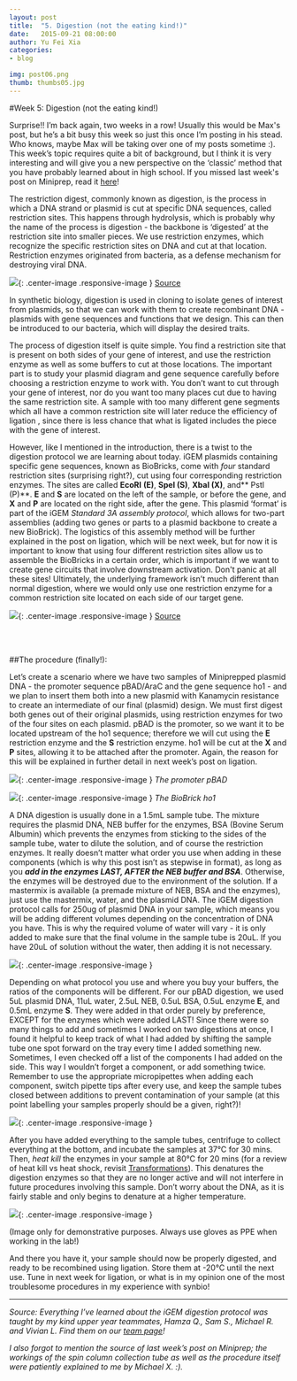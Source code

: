 ```yaml
---
layout: post
title:  "5. Digestion (not the eating kind!)"
date:   2015-09-21 08:00:00
author: Yu Fei Xia
categories: 
- blog

img: post06.png
thumb: thumbs05.jpg
---
```


#Week 5: Digestion (not the eating kind!)

Surprise!! I’m back again, two weeks in a row! Usually this would be Max's post, but he’s a bit busy this week so just this once I’m posting in his stead. Who knows, maybe Max will be taking over one of my posts sometime :). This week’s topic requires quite a bit of background, but I think it is very interesting and will give you a new perspective on the ‘classic’ method that you have probably learned about in high school. If you missed last week's post on Miniprep, read it [here](http://mcmastergem.com/blog/2015/09/14/e-coli-go-to-a-happier-place/)!

The restriction digest, commonly known as digestion, is the process in which a DNA strand or plasmid is cut at specific DNA sequences, called restriction sites. This happens through hydrolysis, which is probably why the name of the process is digestion - the backbone is ‘digested’ at the restriction site into smaller pieces. We use restriction enzymes, which recognize the specific restriction sites on DNA and cut at that location. Restriction enzymes originated from bacteria, as a defense mechanism for destroying viral DNA.

![](https://scontent-lga1-1.xx.fbcdn.net/hphotos-xap1/v/t1.0-9/10368188_1101992526492542_2817754395985373711_n.jpg?oh=b807c88fe6d9e66f1adc3da4709bd68d&oe=569F04B6){: .center-image .responsive-image }
[Source](http://www.scq.ubc.ca/restriction-endonucleases-molecular-scissors-for-specifically-cutting-dna/)

In synthetic biology, digestion is used in cloning to isolate genes of interest from plasmids, so that we can work with them to create recombinant DNA - plasmids with gene sequences and functions that we design. This can then be introduced to our bacteria, which will display the desired traits.

The process of digestion itself is quite simple. You find a restriction site that is present on both sides of your gene of interest, and use the restriction enzyme as well as some buffers to cut at those locations. The important part is to study your plasmid diagram and gene sequence carefully before choosing a restriction enzyme to work with. You don’t want to cut through your gene of interest, nor do you want too many places cut due to having the same restriction site. A sample with too many different gene segments which all have a common restriction site will later reduce the efficiency of ligation , since there is less chance that what is ligated includes the piece with the gene of interest.


However, like I mentioned in the introduction, there is a twist to the digestion protocol we are learning about today. iGEM plasmids containing specific gene sequences, known as BioBricks, come with *four* standard restriction sites (surprising right?), cut using four corresponding restriction enzymes. The sites are called **EcoRI** **(E)**, **Spel (S)**, **Xbal (X)**, and** Pstl (P)**. **E** and **S** are located on the left of the sample, or before the gene, and **X** and **P** are located on the right side, after the gene. This plasmid ‘format’ is part of the iGEM *Standard 3A assembly protocol*, which allows for two-part assemblies (adding two genes or parts to a plasmid backbone to create a new BioBrick). The logistics of this assembly method will be further explained in the post on ligation, which will be next week, but for now it is important to know that using four different restriction sites allow us to assemble the BioBricks in a certain order, which is important if we want to create gene circuits that involve downstream activation. Don't panic at all these sites! Ultimately, the underlying framework isn’t much different than normal digestion, where we would only use one restriction enzyme for a common restriction site located on each side of our target gene.

![](https://scontent-lga1-1.xx.fbcdn.net/hphotos-xfl1/v/t1.0-9/12032272_1101992543159207_708862994265303906_n.jpg?oh=a82094eb045398f3ce4520fd6d36dc37&oe=56934FA2){: .center-image .responsive-image }
[Source](http://parts.igem.org/Help:Assembly/3A_Assembly)

<br><br>

##The procedure (finally!):


Let’s create a scenario where we have two samples of Miniprepped plasmid DNA - the promoter sequence pBAD/AraC and the gene sequence ho1 - and we plan to insert them both into a new plasmid with Kanamycin resistance to create an intermediate of our final (plasmid) design. We must first digest both genes out of their original plasmids, using restriction enzymes for two of the four sites on each plasmid. pBAD is the promoter, so we want it to be located upstream of the ho1 sequence; therefore we will cut using the **E** restriction enzyme and the **S** restriction enzyme. ho1 will be cut at the **X** and **P** sites, allowing it to be attached after the promoter. Again, the reason for this will be explained in further detail in next week’s post on ligation.

![](https://scontent-lga1-1.xx.fbcdn.net/hphotos-xtf1/v/t1.0-9/12036707_1101992556492539_8500390147664457540_n.jpg?oh=56bebcf72d7df9117e3455cd4eecbbe3&oe=565DCC11){: .center-image .responsive-image }
*The promoter pBAD*

![](https://scontent-lga1-1.xx.fbcdn.net/hphotos-xfp1/v/t1.0-9/12011356_1101992589825869_8658171084529371137_n.jpg?oh=083fcb0be3db7940ee805eda8b6c7c13&oe=56971B7E){: .center-image .responsive-image }
*The BioBrick ho1*


A DNA digestion is usually done in a 1.5mL sample tube. The mixture requires the plasmid DNA, NEB buffer for the enzymes, BSA (Bovine Serum Albumin) which prevents the enzymes from sticking to the sides of the sample tube, water to dilute the solution, and of course the restriction enzymes. It really doesn’t matter what order you use when adding in these components (which is why this post isn’t as stepwise in format), as long as you ***add in the enzymes LAST, AFTER the NEB buffer and BSA***. Otherwise, the enzymes will be destroyed due to the environment of the solution. If a mastermix is available (a premade mixture of NEB, BSA and the enzymes), just use the mastermix, water, and the plasmid DNA. The iGEM digestion protocol calls for 250ug of plasmid DNA in your sample, which means you will be adding different volumes depending on the concentration of DNA you have. This is why the required volume of water will vary - it is only added to make sure that the final volume in the sample tube is 20uL. If you have 20uL of solution without the water, then adding it is not necessary. 

![](https://scontent-lga1-1.xx.fbcdn.net/hphotos-xaf1/v/t1.0-9/12032244_1101992536492541_4092753026394400841_n.jpg?oh=af0375e10f8e5c5943e0dc7335c2af3e&oe=56628B00){: .center-image .responsive-image }

Depending on what protocol you use and where you buy your buffers, the ratios of the components will be different. For our pBAD digestion, we used 5uL plasmid DNA, 11uL water, 2.5uL NEB, 0.5uL BSA, 0.5uL enzyme **E**, and 0.5mL enzyme **S**. They were added in that order purely by preference, EXCEPT for the enzymes which were added LAST! Since there were so many things to add and sometimes I worked on two digestions at once, I found it helpful to keep track of what I had added by shifting the sample tube one spot forward on the tray every time I added something new. Sometimes, I even checked off a list of the components I had added on the side. This way I wouldn’t forget a component, or add something twice. Remember to use the appropriate micropipettes when adding each component, switch pipette tips after every use, and keep the sample tubes closed between additions to prevent contamination of your sample (at this point labelling your samples properly should be a given, right?)!

![](https://scontent-lga1-1.xx.fbcdn.net/hphotos-xpa1/v/t1.0-9/12049710_1101992579825870_3738039465448653011_n.jpg?oh=394e4c281926472097b9c30af3a177cf&oe=56948FA6){: .center-image .responsive-image }

After you have added everything to the sample tubes, centrifuge to collect everything at the bottom, and incubate the samples at 37°C for 30 mins. Then, *heat kill* the enzymes in your sample at 80°C for 20 mins (for a review of heat kill vs heat shock, revisit [Transformations](http://mcmastergem.com/blog/2015/08/31/the-magical-world-of-transformations/)). This denatures the digestion enzymes so that they are no longer active and will not interfere in future procedures involving this sample. Don’t worry about the DNA, as it is fairly stable and only begins to denature at a higher temperature.

![](https://scontent-lga1-1.xx.fbcdn.net/hphotos-xfa1/v/t1.0-9/12042719_1101992569825871_966801383235269487_n.jpg?oh=a031dba2fca855ff15224e85df057a87&oe=56935A62){: .center-image .responsive-image }

(Image only for demonstrative purposes. Always use gloves as PPE when working in the lab!)

And there you have it, your sample should now be properly digested, and ready to be recombined using ligation. Store them at -20°C until the next use. Tune in next week for ligation, or what is in my opinion one of the most troublesome procedures in my experience with synbio!

---

*Source: Everything I’ve learned about the iGEM digestion protocol was taught by my kind upper year teammates, Hamza Q., Sam S., Michael R. and Vivian L. Find them on our [team page](http://mcmastergem.com/tp.html)!*

*I also forgot to mention the source of last week’s post on Miniprep; the workings of the spin column collection tube as well as the procedure itself were patiently explained to me by Michael X. :).*